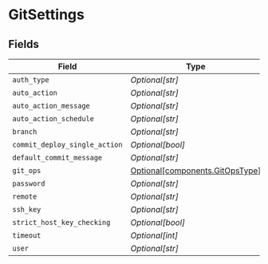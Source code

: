 # GitSettings


## Fields

| Field                                                                    | Type                                                                     | Required                                                                 | Description                                                              |
| ------------------------------------------------------------------------ | ------------------------------------------------------------------------ | ------------------------------------------------------------------------ | ------------------------------------------------------------------------ |
| `auth_type`                                                              | *Optional[str]*                                                          | :heavy_minus_sign:                                                       | N/A                                                                      |
| `auto_action`                                                            | *Optional[str]*                                                          | :heavy_minus_sign:                                                       | N/A                                                                      |
| `auto_action_message`                                                    | *Optional[str]*                                                          | :heavy_minus_sign:                                                       | N/A                                                                      |
| `auto_action_schedule`                                                   | *Optional[str]*                                                          | :heavy_minus_sign:                                                       | N/A                                                                      |
| `branch`                                                                 | *Optional[str]*                                                          | :heavy_minus_sign:                                                       | N/A                                                                      |
| `commit_deploy_single_action`                                            | *Optional[bool]*                                                         | :heavy_minus_sign:                                                       | N/A                                                                      |
| `default_commit_message`                                                 | *Optional[str]*                                                          | :heavy_minus_sign:                                                       | N/A                                                                      |
| `git_ops`                                                                | [Optional[components.GitOpsType]](../../models/components/gitopstype.md) | :heavy_minus_sign:                                                       | N/A                                                                      |
| `password`                                                               | *Optional[str]*                                                          | :heavy_minus_sign:                                                       | N/A                                                                      |
| `remote`                                                                 | *Optional[str]*                                                          | :heavy_minus_sign:                                                       | N/A                                                                      |
| `ssh_key`                                                                | *Optional[str]*                                                          | :heavy_minus_sign:                                                       | N/A                                                                      |
| `strict_host_key_checking`                                               | *Optional[bool]*                                                         | :heavy_minus_sign:                                                       | N/A                                                                      |
| `timeout`                                                                | *Optional[int]*                                                          | :heavy_minus_sign:                                                       | N/A                                                                      |
| `user`                                                                   | *Optional[str]*                                                          | :heavy_minus_sign:                                                       | N/A                                                                      |